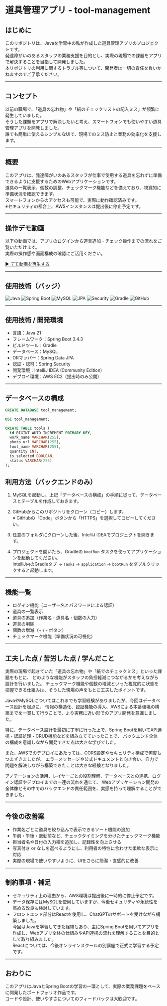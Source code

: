 # 道具管理アプリ - tool-management

## はじめに

このリポジトリは、Javaを学習中の私が作成した道具管理アプリのプロジェクトです。  
発達障がいのあるスタッフの業務支援を目的とし、実際の現場での課題をアプリで解決することを目指して開発しました。  
本リポジトリの利用に関するトラブル等について、開発者は一切の責任を負いかねますのでご了承ください。

---

## コンセプト

以前の職場で、「道具の忘れ物」や「紙のチェックリストの記入ミス」が頻繁に発生していました。  
そうした課題をアプリで解決したいと考え、スマートフォンでも使いやすい道具管理アプリを開発しました。  
誰でも簡単に使えるシンプルなUIで、現場でのミス防止と業務の効率化を支援します。

---

## 概要

このアプリは、発達障がいのあるスタッフが仕事で使用する道具を忘れずに準備できるように支援するためのWebアプリケーションです。  
道具の一覧表示、個数の調整、チェックマーク機能などを備えており、視覚的に準備状況を確認できます。  
スマートフォンからのアクセスも可能で、実際に動作確認済みです。  
※セキュリティの都合上、AWSインスタンスは提出後に停止予定です。

---

## 操作デモ動画

以下の動画では、アプリのログインから道具追加・チェック操作までの流れをご覧いただけます。  
実際の操作感や画面構成の確認にご活用ください。

[▶ デモ動画を再生する](https://github.com/user-attachments/assets/97739471-b620-4fbf-9aac-68bfc0b41a19)

---

## 使用技術（バッジ）

![Java](https://img.shields.io/badge/Language-Java%2021-007396?logo=java&logoColor=white)
![Spring Boot](https://img.shields.io/badge/Framework-Spring%20Boot%203.4.3-6DB33F?logo=springboot)
![MySQL](https://img.shields.io/badge/Database-MySQL-4479A1?logo=mysql&logoColor=white)
![JPA](https://img.shields.io/badge/ORM-Spring%20Data%20JPA-000000?logo=hibernate&logoColor=white)
![Security](https://img.shields.io/badge/Security-Spring%20Security-6DB33F?logo=springsecurity)
![Gradle](https://img.shields.io/badge/Build-Gradle-02303A?logo=gradle&logoColor=white)
![GitHub](https://img.shields.io/badge/Repo-GitHub-181717?logo=github)

---

## 使用技術 / 開発環境

- 言語：Java 21
- フレームワーク：Spring Boot 3.4.3
- ビルドツール：Gradle
- データベース：MySQL
- ORマッパー：Spring Data JPA
- 認証・認可：Spring Security
- 開発環境：IntelliJ IDEA (Community Edition)
- デプロイ環境：AWS EC2（提出時のみ公開）

---


## データベースの構成

```sql
CREATE DATABASE tool_management;

USE tool_management;

CREATE TABLE tools (
  id BIGINT AUTO_INCREMENT PRIMARY KEY,
  work_name VARCHAR(255),
  photo_url VARCHAR(255),
  tool_name VARCHAR(255),
  quantity INT,
  is_selected BOOLEAN,
  status VARCHAR(255)
);

```

## 利用方法（バックエンドのみ）
1. MySQLを起動し、上記「データベースの構成」の手順に従って、データベースとテーブルを作成しておきます。

2. GitHubからこのリポジトリをクローン（コピー）します。  
   ※ GitHubの「Code」ボタンから「HTTPS」を選択してコピーしてください。

3. 任意のフォルダにクローンした後、IntelliJ IDEAでプロジェクトを開きます。

4. プロジェクトを開いたら、Gradleの `bootRun` タスクを使ってアプリケーションを起動してください。  
   IntelliJ内のGradleタブ → `Tasks` → `application` → `bootRun` をダブルクリックすると起動します。

---

## 機能一覧

- ログイン機能（ユーザー名とパスワードによる認証）
- 道具の一覧表示
- 道具の追加（作業名・道具名・個数の入力）
- 道具の削除
- 個数の増減（+ / - ボタン）
- チェックマーク機能（準備状況の可視化）

---

## 工夫した点 / 苦労した点 / 学んだこと

実際の現場で起きていた「道具の忘れ物」や「紙でのチェックミス」といった課題をもとに、
どのような機能がスタッフの負担軽減につながるかを考えながら設計を行いました。
チェックマーク機能や個数の増減といった視覚的に状態を把握できる仕組みは、そうした現場の声をもとに工夫したポイントです。

JavaやMySQLについてはこれまでも学習経験がありましたが、今回はデータベース設計を起点に、
情報の構造化、認証機能の導入、AWSによる本番環境の構築までを一貫して行うことで、より実務に近い形でのアプリ開発を意識しました。

特に、データベース設計を最初に丁寧に行った上で、Spring Bootを用いてAPI連携・認証処理・CRUD機能などを組み立てていったことで、
バックエンド全体の構成を意識しながら開発できた点は大きな学びでした。

また、AWSでのデプロイにあたっては、CORS設定やセキュリティ構成で何度もつまずきましたが、
エラーメッセージや公式ドキュメントと向き合い、自力で問題を解決しながら構築できたことは大きな経験となりました。

アノテーションの活用、レイヤーごとの役割理解、データベースとの連携、ログイン認証やデプロイまでの一連の流れを通じて、
Webアプリケーション開発の全体像とその中でのバックエンドの責任範囲を、実感を持って理解することができました。

---

## 今後の改善案

- 作業名ごとに道具を絞り込んで表示できるソート機能の追加
- 午前・午後・退勤前など、チェックタイミングを分けたチェックマーク機能
- 担当者名や日付の入力欄を追加し、記録性を向上させる
- 写真付き or なしを選べるようにし、利用者の特性に合わせた柔軟な表示に対応
- 実際の現場で使いやすいように、UIをさらに簡潔・直感的に改善

---

## 制約事項・補足

- セキュリティ上の理由から、AWS環境は提出後に一時的に停止予定です。
- データ保存にはMySQLを使用していますが、今後セキュリティや永続性を高める改良も検討しています。
- フロントエンド部分はReactを使用し、ChatGPTのサポートを受けながら構築しました。  
  今回はJavaを学習してきた経緯もあり、主にSpring Bootを用いてアプリを作成し、Webアプリ全体の仕組みやAPI連携の流れを理解することを目的として取り組みました。  
  Reactについては、今後オンラインスクールの別講座で正式に学習する予定です。

---

## おわりに

このアプリはJavaとSpring Bootの学習の一環として、実際の業務課題をベースに開発したポートフォリオ作品です。  
コードや設計、使いやすさについてのフィードバックは大歓迎です。  

